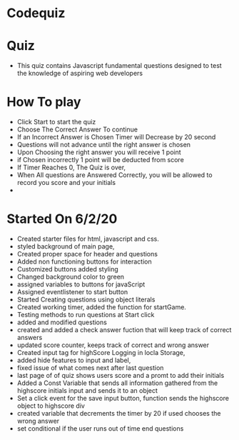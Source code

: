 # Codequiz

# Quiz
- This quiz contains Javascript fundamental questions designed to test the knowledge of aspiring web developers


# How To play
- Click Start to start the quiz
- Choose The Correct Answer To continue
- If an Incorrect Answer is Chosen Timer will Decrease by 20 second
- Questions will not advance until the right answer is chosen
- Upon Choosing the right answer you will receive 1 point
- if Chosen incorrectly 1 point will be deducted from score
- If Timer Reaches 0, The Quiz is over,
- When All questions are Answered Correctly, you will be allowed to record you score and your initials
-




# Started On 6/2/20
- Created starter files for html, javascript and css.
- styled background of main page,
- Created proper space for header and questions
- Added non functioning buttons for interaction
- Customized buttons added styling
- Changed background color to green
- assigned variables to buttons for javaScript
- Assigned eventlistener to start button
- Started Creating questions using object literals
- Created working timer, added the function for startGame.
- Testing methods to run questions at Start click
- added and modified questions
- created and added a check answer fuction that will keep track of correct answers
- updated score counter, keeps track of correct and wrong answer
- Created input tag for highScore Logging in locla Storage,
- added hide features to input and label,
- fixed issue of what comes next after last question
- last page of of quiz shows users score and a promt to add their initials
- Added a Const Variable that sends all information gathered from the highscore initials input and sends it to an object
- Set a click event for the save input button, function sends the highscore object to highscore div
- created variable that decrements the timer by 20 if used chooses the wrong answer
- set conditional if the user runs out of time end questions